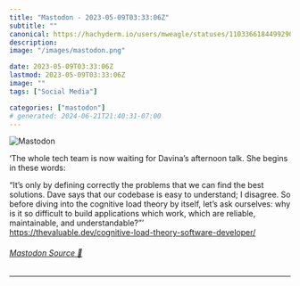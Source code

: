 ```yaml
---
title: "Mastodon - 2023-05-09T03:33:06Z"
subtitle: ""
canonical: https://hachyderm.io/users/mweagle/statuses/110336618449929046
description:
image: "/images/mastodon.png"

date: 2023-05-09T03:33:06Z
lastmod: 2023-05-09T03:33:06Z
image: ""
tags: ["Social Media"]

categories: ["mastodon"]
# generated: 2024-06-21T21:40:31-07:00
---
```

![Mastodon](/images/mastodon.png)

<p>‘The whole tech team is now waiting for Davina’s afternoon talk. She begins in these words:</p><p>“It’s only by defining correctly the problems that we can find the best solutions. Dave says that our codebase is easy to understand; I disagree. So before diving into the cognitive load theory by itself, let’s ask ourselves: why is it so difficult to build applications which work, which are reliable, maintainable, and understandable?”’<br /><a href="https://thevaluable.dev/cognitive-load-theory-software-developer/" target="_blank" rel="nofollow noopener noreferrer" translate="no"><span class="invisible">https://</span><span class="ellipsis">thevaluable.dev/cognitive-load</span><span class="invisible">-theory-software-developer/</span></a></p>


###### [Mastodon Source 🐘](https://hachyderm.io/@mweagle/110336618449929046)

___
